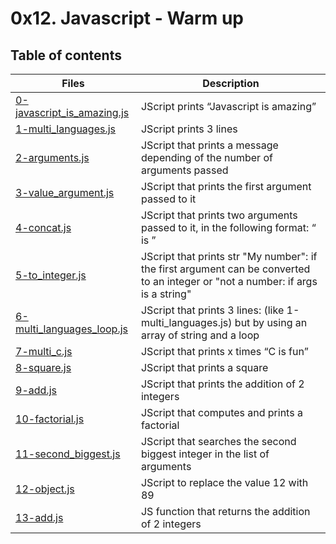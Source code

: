 # 0x12. Javascript - Warm up

## Table of contents
Files | Description
----- | -----------
[0-javascript_is_amazing.js](./0-javascript_is_amazing.js) | JScript prints “Javascript is amazing”
[1-multi_languages.js](./1-multi_languages.js) | JScript prints 3 lines
[2-arguments.js](./2-arguments.js) | JScript that prints a message depending of the number of arguments passed
[3-value_argument.js](./3-value_argument.js) | JScript that prints the first argument passed to it
[4-concat.js](./4-concat.js) | JScript that prints two arguments passed to it, in the following format: “ is ”
[5-to_integer.js](./5-to_integer.js) | JScript that prints str "My number": <first argument converted in integer> if the first argument can be converted to an integer or "not a number: if args is a string"
[6-multi_languages_loop.js](./6-multi_languages_loop.js) | JScript that prints 3 lines: (like 1-multi_languages.js) but by using an array of string and a loop
[7-multi_c.js](./7-multi_c.js) | JScript that prints x times “C is fun”
[8-square.js](./8-square.js) | JScript that prints a square
[9-add.js](./9-add.js) | JScript that prints the addition of 2 integers
[10-factorial.js](./10-factorial.js) | JScript that computes and prints a factorial
[11-second_biggest.js](./11-second_biggest.js) | JScript that searches the second biggest integer in the list of arguments
[12-object.js](./12-object.js) | JScript to replace the value 12 with 89
[13-add.js](./13-add.js) | JS function that returns the addition of 2 integers
